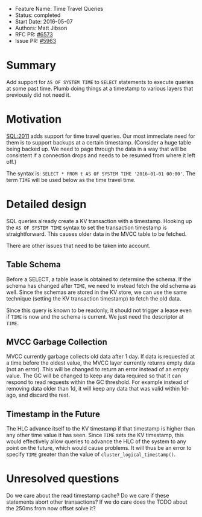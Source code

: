 - Feature Name: Time Travel Queries
- Status: completed
- Start Date: 2016-05-07
- Authors: Matt Jibson
- RFC PR: [#6573](https://github.com/weisslj/cockroach/pull/6573)
- Issue PR: [#5963](https://github.com/weisslj/cockroach/issues/5963)

# Summary

Add support for `AS OF SYSTEM TIME` to `SELECT` statements to execute
queries at some past time. Plumb doing things at a timestamp to various
layers that previously did not need it.

# Motivation

[SQL:2011](https://en.wikipedia.org/wiki/SQL:2011) adds support for time
travel queries. Our most immediate need for them is to support backups
at a certain timestamp. (Consider a huge table being backed up. We need
to page through the data in a way that will be consistent if a connection
drops and needs to be resumed from where it left off.)

The syntax is: `SELECT * FROM t AS OF SYSTEM TIME '2016-01-01 00:00'`.
The term `TIME` will be used below as the time travel time.

# Detailed design

SQL queries already create a KV transaction with a timestamp. Hooking
up the `AS OF SYSTEM TIME` syntax to set the transaction timestamp is
straightforward. This causes older data in the MVCC table to be fetched.

There are other issues that need to be taken into account.

## Table Schema

Before a SELECT, a table lease is obtained to determine the schema. If the
schema has changed after `TIME`, we need to instead fetch the old schema
as well. Since the schemas are stored in the KV store, we can use the same
technique (setting the KV transaction timestamp) to fetch the old data.

Since this query is known to be readonly, it should not trigger a lease even
if `TIME` is now and the schema is current. We just need the descriptor at
`TIME`.

## MVCC Garbage Collection

MVCC currently garbage collects old data after 1 day. If data is requested
at a time before the oldest value, the MVCC layer currently returns empty
data (not an error). This will be changed to return an error instead of an
empty value. The GC will be changed to keep any data required so that it
can respond to read requests within the GC threshold. For example instead
of removing data older than 1d, it will keep any data that was valid within
1d-ago, and discard the rest.

## Timestamp in the Future

The HLC advance itself to the KV timestamp if that timestamp is higher than
any other time value it has seen. Since `TIME` sets the KV timestamp, this
would effectively allow queries to advance the HLC of the system to any
point on the future, which would cause problems. It will thus be an error
to specify `TIME` greater than the value of `cluster_logical_timestamp()`.

# Unresolved questions

Do we care about the read timestamp cache? Do we care if these statements
abort other transactions? If we do care does the TODO about the 250ms from
now offset solve it?
